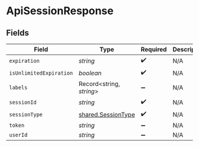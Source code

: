 # ApiSessionResponse


## Fields

| Field                                                    | Type                                                     | Required                                                 | Description                                              |
| -------------------------------------------------------- | -------------------------------------------------------- | -------------------------------------------------------- | -------------------------------------------------------- |
| `expiration`                                             | *string*                                                 | :heavy_check_mark:                                       | N/A                                                      |
| `isUnlimitedExpiration`                                  | *boolean*                                                | :heavy_check_mark:                                       | N/A                                                      |
| `labels`                                                 | Record<string, *string*>                                 | :heavy_minus_sign:                                       | N/A                                                      |
| `sessionId`                                              | *string*                                                 | :heavy_check_mark:                                       | N/A                                                      |
| `sessionType`                                            | [shared.SessionType](../../models/shared/sessiontype.md) | :heavy_check_mark:                                       | N/A                                                      |
| `token`                                                  | *string*                                                 | :heavy_minus_sign:                                       | N/A                                                      |
| `userId`                                                 | *string*                                                 | :heavy_minus_sign:                                       | N/A                                                      |